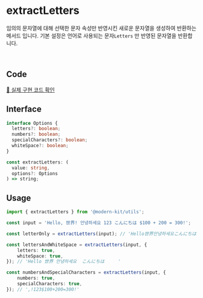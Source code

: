 # extractLetters

임의의 문자열에 대해 선택한 문자 속성만 반영시킨 새로운 문자열을 생성하여 반환하는 메서드 입니다.
기본 설정은 언어로 사용되는 문자`Letters` 만 반영된 문자열을 반환합니다.

<br />

## Code
[🔗 실제 구현 코드 확인](https://github.com/modern-agile-team/modern-kit/blob/main/packages/utils/src/string/extractLetters/index.ts)

## Interface
```ts title="typescript"
interface Options {
  letters?: boolean;
  numbers?: boolean;
  specialCharacters?: boolean;
  whiteSpace?: boolean;
}

const extractLetters: (
  value: string,
  options?: Options
) => string;
```

## Usage
```ts title="typescript"
import { extractLetters } from '@modern-kit/utils';

const input = 'Hello, 世界! 안녕하세요 123 こんにちは $100 + 200 = 300!';

const letterOnly = extractLetters(input); // 'Hello世界안녕하세요こんにちは'

const lettersAndWhiteSpace = extractLetters(input, {
    letters: true,
    whiteSpace: true,
}); // 'Hello 世界 안녕하세요  こんにちは     '

const numbersAndSpecialCharacters = extractLetters(input, {
    numbers: true,
    specialCharacters: true,
}); // ',!123$100+200=300!'
```